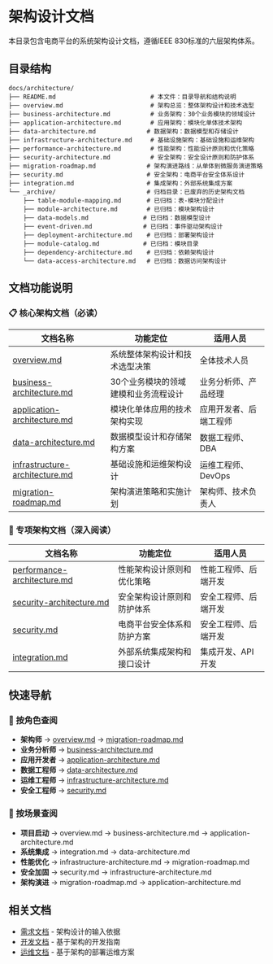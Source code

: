 # 架构设计文档

本目录包含电商平台的系统架构设计文档，遵循IEEE 830标准的六层架构体系。

## 目录结构

```
docs/architecture/
├── README.md                          # 本文件：目录导航和结构说明
├── overview.md                        # 架构总览：整体架构设计和技术选型
├── business-architecture.md           # 业务架构：30个业务模块的领域设计
├── application-architecture.md        # 应用架构：模块化单体技术架构
├── data-architecture.md              # 数据架构：数据模型和存储设计
├── infrastructure-architecture.md     # 基础设施架构：基础设施和运维架构
├── performance-architecture.md        # 性能架构：性能设计原则和优化策略
├── security-architecture.md           # 安全架构：安全设计原则和防护体系
├── migration-roadmap.md              # 架构演进路线：从单体到微服务演进策略
├── security.md                       # 安全架构：电商平台安全体系设计
├── integration.md                    # 集成架构：外部系统集成方案
└── _archive/                         # 归档目录：已废弃的历史架构文档
    ├── table-module-mapping.md       # 已归档：表-模块分配设计
    ├── module-architecture.md        # 已归档：模块架构设计
    ├── data-models.md               # 已归档：数据模型设计
    ├── event-driven.md              # 已归档：事件驱动架构设计
    ├── deployment-architecture.md    # 已归档：部署架构设计
    ├── module-catalog.md            # 已归档：模块目录
    ├── dependency-architecture.md    # 已归档：依赖架构设计
    └── data-access-architecture.md   # 已归档：数据访问架构设计
```

## 文档功能说明

### 📋 核心架构文档（必读）
| 文档名称 | 功能定位 | 适用人员 |
|---------|---------|---------|
| [overview.md](overview.md) | 系统整体架构设计和技术选型决策 | 全体技术人员 |
| [business-architecture.md](business-architecture.md) | 30个业务模块的领域建模和业务流程设计 | 业务分析师、产品经理 |
| [application-architecture.md](application-architecture.md) | 模块化单体应用的技术架构实现 | 应用开发者、后端工程师 |
| [data-architecture.md](data-architecture.md) | 数据模型设计和存储架构方案 | 数据工程师、DBA |
| [infrastructure-architecture.md](infrastructure-architecture.md) | 基础设施和运维架构设计 | 运维工程师、DevOps |
| [migration-roadmap.md](migration-roadmap.md) | 架构演进策略和实施计划 | 架构师、技术负责人 |

### 🔧 专项架构文档（深入阅读）
| 文档名称 | 功能定位 | 适用人员 |
|---------|---------|---------|
| [performance-architecture.md](performance-architecture.md) | 性能架构设计原则和优化策略 | 性能工程师、后端开发 |
| [security-architecture.md](security-architecture.md) | 安全架构设计原则和防护体系 | 安全工程师、后端开发 |
| [security.md](security.md) | 电商平台安全体系和防护方案 | 安全工程师、后端开发 |
| [integration.md](integration.md) | 外部系统集成架构和接口设计 | 集成开发、API开发 |

## 快速导航

### 👥 按角色查阅
- **架构师** → [overview.md](overview.md) → [migration-roadmap.md](migration-roadmap.md)
- **业务分析师** → [business-architecture.md](business-architecture.md)
- **应用开发者** → [application-architecture.md](application-architecture.md)
- **数据工程师** → [data-architecture.md](data-architecture.md)
- **运维工程师** → [infrastructure-architecture.md](infrastructure-architecture.md)
- **安全工程师** → [security.md](security.md)

### 🎯 按场景查阅
- **项目启动** → overview.md → business-architecture.md → application-architecture.md
- **系统集成** → integration.md → data-architecture.md
- **性能优化** → infrastructure-architecture.md → migration-roadmap.md
- **安全加固** → security.md → infrastructure-architecture.md
- **架构演进** → migration-roadmap.md → application-architecture.md

## 相关文档

- [需求文档](../requirements/) - 架构设计的输入依据
- [开发文档](../development/) - 基于架构的开发指南
- [运维文档](../operations/) - 基于架构的部署运维方案